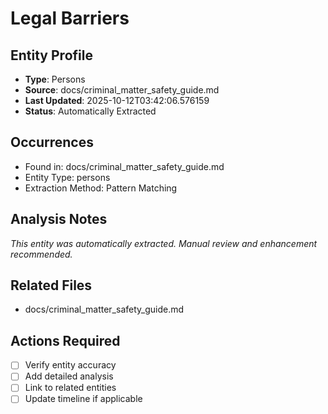 # Legal Barriers

## Entity Profile
- **Type**: Persons
- **Source**: docs/criminal_matter_safety_guide.md
- **Last Updated**: 2025-10-12T03:42:06.576159
- **Status**: Automatically Extracted

## Occurrences
- Found in: docs/criminal_matter_safety_guide.md
- Entity Type: persons
- Extraction Method: Pattern Matching

## Analysis Notes
*This entity was automatically extracted. Manual review and enhancement recommended.*

## Related Files
- docs/criminal_matter_safety_guide.md

## Actions Required
- [ ] Verify entity accuracy
- [ ] Add detailed analysis
- [ ] Link to related entities
- [ ] Update timeline if applicable
